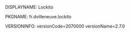 DISPLAYNAME: Lockito

PKGNAME: fr.dvilleneuve.lockito

VERSIONINFO: versionCode=2070000 versionName=2.7.0
